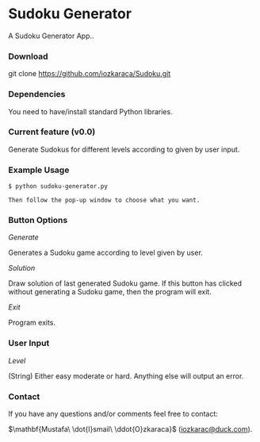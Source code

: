 # Sudoku Generator

A Sudoku Generator App..


### Download

git clone https://github.com/iozkaraca/Sudoku.git


### Dependencies
You need to have/install standard Python libraries. 


### Current feature (v0.0)

Generate Sudokus for different levels according to given by user input. 


### Example Usage
```
$ python sudoku-generator.py

Then follow the pop-up window to choose what you want.
```


### Button Options
*Generate*
 
Generates a Sudoku game according to level given by user.


*Solution*
 
Draw solution of last generated Sudoku game. If this button has clicked without generating a Sudoku game, then the program will exit.


*Exit*
 
Program exits.


### User Input
*Level*
 
(String) Either easy moderate or hard. Anything else will output an error.


### Contact
If you have any questions and/or comments feel free to contact:

$`\mathbf{Mustafa\ \dot{I}smail\ \ddot{O}zkaraca}`$ (iozkarac@duck.com).
